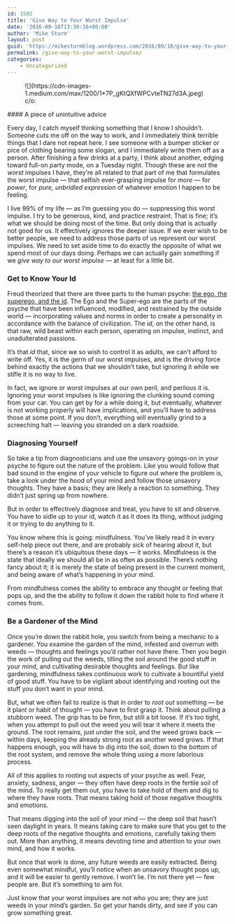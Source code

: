 ```yaml
---
id: 1502
title: 'Give Way to Your Worst Impulse'
date: '2016-09-18T13:30:16+00:00'
author: 'Mike Sturm'
layout: post
guid: 'https://mikesturmblog.wordpress.com/2016/09/18/give-way-to-your-worst-impulse/'
permalink: /give-way-to-your-worst-impulse/
categories:
    - Uncategorized
---
```


<figure class="wp-caption">![](https://cdn-images-1.medium.com/max/1200/1*7P_gKtQXfWPCvteTN27d3A.jpeg)<figcaption class="wp-caption-text">c/o: <https://www.flickr.com/photos/usdagov/></figcaption></figure>#### A piece of unintuitive advice

Every day, I catch myself thinking something that I know I shouldn’t. Someone cuts me off on the way to work, and I immediately think terrible things that I dare not repeat here. I see someone with a bumper sticker or pice of clothing bearing some slogan, and I immediately write them off as a person. After finishing a few drinks at a party, I think about another, edging toward full-on party mode, on a Tuesday night. Though these are not the *worst* impulses I have, they’re all related to that part of me that formulates the worst impulse — that selfish ever-grasping impulse for *more* — for *power*, for *pure, unbridled expression* of whatever emotion I happen to be feeling.

I live 99% of my life — as I’m guessing you do — suppressing this worst impulse. I try to be generous, kind, and practice restraint. That is fine; it’s what we should be doing most of the time. But only doing that is actually not good for us. It effectively ignores the deeper issue. If we ever wish to be better people, we need to address those parts of us represent our worst impulses. We need to set aside time to do exactly the opposite of what we spend most of our days doing. Perhaps we can actually gain something if we *give way to our worst impulse* — at least for a little bit.

### Get to Know Your Id

Freud theorized that there are three parts to the human psyche: [the ego, the superego, and the id](http://www.theguardian.com/lifeandstyle/2009/mar/07/ego-superego-id-sigmund-freud). The Ego and the Super-ego are the parts of the psyche that have been influenced, modified, and restrained by the outside world — incorporating values and norms in order to create a personality in accordance with the balance of civilization. The *id*, on the other hand, is that raw, wild beast within each person, operating on impulse, instinct, and unadulterated passions.

It’s that *id* that, since we so wish to control it as adults, we can’t afford to write off. Yes, it is the germ of our worst impulses, and is the driving force behind exactly the actions that we shouldn’t take, but ignoring it while we stifle it is no way to live.

In fact, we ignore or worst impulses at our own peril, and perilous it is. Ignoring your worst impulses is like ignoring the clunking sound coming from your car. You can get by for a while doing it, but eventually, whatever is not working properly will have implications, and you’ll have to address those at some point. If you don’t, everything will eventually grind to a screeching halt — leaving you stranded on a dark roadside.

### Diagnosing Yourself

So take a tip from diagnosticians and use the unsavory goings-on in your psyche to figure out the nature of the problem. Like you would follow that bad sound in the engine of your vehicle to figure out where the problem is, take a look under the hood of your mind and follow those unsavory thoughts. They have a basis; they are likely a reaction to something. They didn’t just spring up from nowhere.

But in order to effectively diagnose and treat, you have to sit and observe. You have to sidle up to your id, watch it as it does its thing, without judging it or trying to do anything to it.

You know where this is going: mindfulness. You’ve likely read it in every self-help piece out there, and are probably sick of hearing about it, but there’s a reason it’s ubiquitous these days — it works. Mindfulness is the state that ideally we should all be in as often as possible. There’s nothing fancy about it; it is merely the state of being present in the current moment, and being aware of what’s happening in your mind.

From mindfulness comes the ability to embrace any thought or feeling that pops up, and the the ability to follow it down the rabbit hole to find where it comes from.

### Be a Gardener of the Mind

Once you’re down the rabbit hole, you switch from being a mechanic to a gardener. You examine the garden of the mind, infested and overrun with weeds — thoughts and feelings you’d rather not have there. Then you begin the work of pulling out the weeds, tilling the soil around the good stuff in your mind, and cultivating desirable thoughts and feelings. But like gardening, mindfulness takes continuous work to cultivate a bountiful yield of good stuff. You have to be vigilant about identifying and rooting out the stuff you don’t want in your mind.

But, what we often fail to realize is that in order to *root out* something — be it plant or habit of thought — you have to first grasp it. Think about pulling a stubborn weed. The grip has to be firm, but still a bit loose. If it’s too tight, when you attempt to pull out the weed you will tear it where it meets the ground. The root remains, just under the soil, and the weed grows back — within days, keeping the already strong root as another weed grows. If that happens enough, you will have to dig into the soil, down to the bottom of the root system, and remove the whole thing using a more laborious process.

All of this applies to rooting out aspects of your psyche as well. Fear, anxiety, sadness, anger — they often have deep roots in the fertile soil of the mind. To really get them out, you have to take hold of them and dig to where they have roots. That means taking hold of those negative thoughts and emotions.

That means digging into the soil of your mind — the deep soil that hasn’t seen daylight in years. It means taking care to make sure that you get to the deep roots of the negative thoughts and emotions, carefully taking them out. More than anything, it means devoting time and attention to your own mind, and how it works.

But once that work is done, any future weeds are easily extracted. Being even somewhat mindful, you’ll notice when an unsavory thought pops up, and it will be easier to gently remove. I won’t lie. I’m not there yet — few people are. But it’s something to aim for.

Just know that your worst impulses are not who you are; they are just weeds in your mind’s garden. So get your hands dirty, and see if you can grow something great.